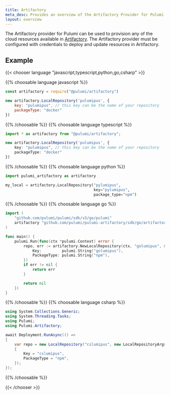 ```yaml
---
title: Artifactory
meta_desc: Provides an overview of the Artifactory Provider for Pulumi.
layout: overview
---
```


The Artifactory provider for Pulumi can be used to provision any of the cloud resources available in [Artifactory](https://jfrog.com/artifactory/).
The Artifactory provider must be configured with credentials to deploy and update resources in Artifactory.

## Example

{{< chooser language "javascript,typescript,python,go,csharp" >}}

{{% choosable language javascript %}}

```javascript
const artifactory = require("@pulumi/artifactory")

new artifactory.LocalRepository('pulumipus', {
    key: "pulumipus", // this key can be the name of your repository
    packageType: "docker"
})
```

{{% /choosable %}}
{{% choosable language typescript %}}

```typescript
import * as artifactory from "@pulumi/artifactory";

new artifactory.LocalRepository('pulumipus', {
    key: "pulumipus", // this key can be the name of your repository
    packageType: "docker"
})
```

{{% /choosable %}}
{{% choosable language python %}}

```python
import pulumi_artifactory as artifactory

my_local = artifactory.LocalRepository("pylumipus",
                                       key="pylumipus",
                                       package_type="npm")
```

{{% /choosable %}}
{{% choosable language go %}}

```go
import (
	"github.com/pulumi/pulumi/sdk/v3/go/pulumi"
    artifactory "github.com/pulumi/pulumi-artifactory/sdk/go/artifactory"
)

func main() {
	pulumi.Run(func(ctx *pulumi.Context) error {
		repo, err := artifactory.NewLocalRepository(ctx, "golumipus", &artifactory.LocalRepositoryArgs{
			Key:         pulumi.String("golumipus"),
			PackageType: pulumi.String("npm"),
		})
		if err != nil {
			return err
		}

		return nil
	})
}
```

{{% /choosable %}}
{{% choosable language csharp %}}

```csharp
using System.Collections.Generic;
using System.Threading.Tasks;
using Pulumi;
using Pulumi.Artifactory;

await Deployment.RunAsync(() =>
{
    var repo = new LocalRepository("cslumipus", new LocalRepositoryArgs
    {
        Key = "cslumipus",
        PackageType = "npm",
    });
});
```

{{% /choosable %}}

{{< /chooser >}}
